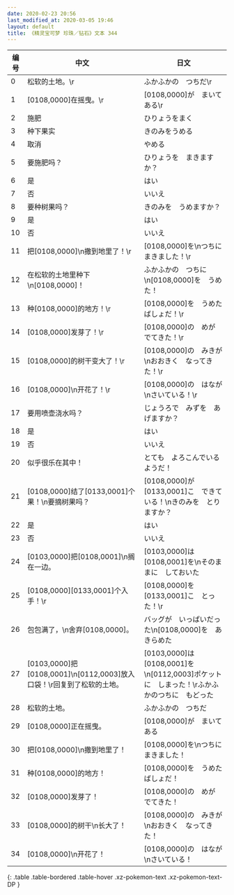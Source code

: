 ```yaml
---
date: 2020-02-23 20:56
last_modified_at: 2020-03-05 19:46
layout: default
title: 《精灵宝可梦 珍珠／钻石》文本 344
---
```

| 编号 | 中文 | 日文 |
| ---- | ---- | ---- |
| 0 | 松软的土地。\r | ふかふかの　つちだ\r |
| 1 | [0108,0000]在摇曳。\r | [0108,0000]が　まいてある\r |
| 2 | 施肥 | ひりょうをまく |
| 3 | 种下果实 | きのみをうめる |
| 4 | 取消 | やめる |
| 5 | 要施肥吗？ | ひりょうを　まきますか？ |
| 6 | 是 | はい |
| 7 | 否 | いいえ |
| 8 | 要种树果吗？ | きのみを　うめますか？ |
| 9 | 是 | はい |
| 10 | 否 | いいえ |
| 11 | 把[0108,0000]\n撒到地里了！\r | [0108,0000]を\nつちに　まきました！\r |
| 12 | 在松软的土地里种下\n[0108,0000]！ | ふかふかの　つちに\n[0108,0000]を　うめた！ |
| 13 | 种[0108,0000]的地方！\r | [0108,0000]を　うめた　ばしょだ！\r |
| 14 | [0108,0000]发芽了！\r | [0108,0000]の　めが　でてきた！\r |
| 15 | [0108,0000]的树干变大了！\r | [0108,0000]の　みきが\nおおきく　なってきた！\r |
| 16 | [0108,0000]\n开花了！\r | [0108,0000]の　はなが\nさいている！\r |
| 17 | 要用喷壶浇水吗？ | じょうろで　みずを　あげますか？ |
| 18 | 是 | はい |
| 19 | 否 | いいえ |
| 20 | 似乎很乐在其中！ | とても　よろこんでいる　ようだ！ |
| 21 | [0108,0000]结了[0133,0001]个果！\n要摘树果吗？ | [0108,0000]が　[0133,0001]こ　できている！\nきのみを　とりますか？ |
| 22 | 是 | はい |
| 23 | 否 | いいえ |
| 24 | [0103,0000]把[0108,0001]\n搁在一边。 | [0103,0000]は　[0108,0001]を\nそのままに　しておいた |
| 25 | [0108,0000][0133,0001]个入手！\r | [0108,0000]を　[0133,0001]こ　とった！\r |
| 26 | 包包满了，\n舍弃[0108,0000]。 | バッグが　いっぱいだった\n[0108,0000]を　あきらめた |
| 27 | [0103,0000]把[0108,0001]\n[0112,0003]放入口袋！\r回复到了松软的土地。 | [0103,0000]は　[0108,0001]を\n[0112,0003]ポケット　に　しまった！\rふかふかのつちに　もどった |
| 28 | 松软的土地。 | ふかふかの　つちだ |
| 29 | [0108,0000]正在摇曳。 | [0108,0000]が　まいてある |
| 30 | 把[0108,0000]\n撒到地里了！ | [0108,0000]を\nつちに　まきました！ |
| 31 | 种[0108,0000]的地方！ | [0108,0000]を　うめた　ばしょだ！ |
| 32 | [0108,0000]发芽了！ | [0108,0000]の　めが　でてきた！ |
| 33 | [0108,0000]的树干\n长大了！ | [0108,0000]の　みきが\nおおきく　なってきた！ |
| 34 | [0108,0000]\n开花了！ | [0108,0000]の　はなが\nさいている！ |
{: .table .table-bordered .table-hover .xz-pokemon-text .xz-pokemon-text-DP }